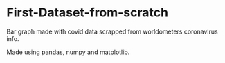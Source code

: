 # First-Dataset-from-scratch
Bar graph made with covid data scrapped from worldometers coronavirus info.  


Made using pandas, numpy and matplotlib.

